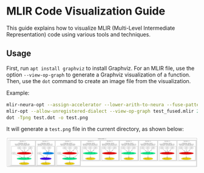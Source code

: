 # MLIR Code Visualization Guide

This guide explains how to visualize MLIR (Multi-Level Intermediate Representation) code using various tools and techniques.

## Usage

First, run `apt install graphviz` to install Graphviz. For an MLIR file, use the option `--view-op-graph` to generate a Graphviz visualization of a function. Then, use the `dot` command to create an image file from the visualization.

Example:

```bash
mlir-neura-opt --assign-accelerator --lower-arith-to-neura --fuse-patterns test.mlir > test_fused.mlir
mlir-opt --allow-unregistered-dialect --view-op-graph test_fused.mlir 2> test.dot 
dot -Tpng test.dot -o test.png
```

It will generate a `test.png` file in the current directory, as shown below:

![test](test.png)